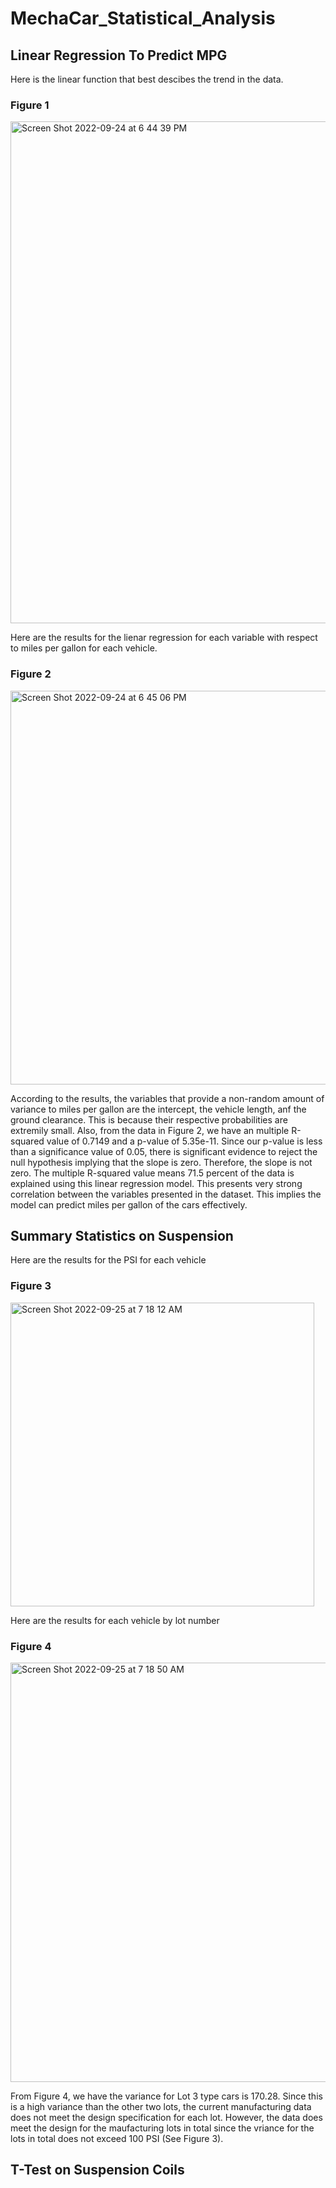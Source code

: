 # MechaCar_Statistical_Analysis

## Linear Regression To Predict MPG
Here is the linear function that best descibes the trend in the data. 

### Figure 1
<img width="803" alt="Screen Shot 2022-09-24 at 6 44 39 PM" src="https://user-images.githubusercontent.com/104328106/192123568-85cc7720-edd9-4a86-910d-f58ba8f5f679.png">


Here are the results for the lienar regression for each variable with respect to miles per gallon for each vehicle. 

### Figure 2

<img width="630" alt="Screen Shot 2022-09-24 at 6 45 06 PM" src="https://user-images.githubusercontent.com/104328106/192123574-5f138077-4b71-488f-972a-3efb3284dd7c.png">

According to the results, the variables that provide a non-random amount of variance to miles per gallon are the intercept, the vehicle length, anf the ground clearance. This is because their respective probabilities are extremily small. Also, from the data in Figure 2, we have an multiple R-squared value of 0.7149 and a p-value of 5.35e-11. Since our p-value is less than a significance value of 0.05, there is significant evidence to reject the null hypothesis implying that the slope is zero. Therefore, the slope is not zero. The multiple R-squared value means 71.5 percent of the data is explained using this linear regression model. This presents very strong correlation between the variables presented in the dataset. This implies the model can predict miles per gallon of the cars effectively. 


## Summary Statistics on Suspension
Here are the results for the PSI for each vehicle 

### Figure 3

<img width="486" alt="Screen Shot 2022-09-25 at 7 18 12 AM" src="https://user-images.githubusercontent.com/104328106/192145526-5a30992e-225e-4641-92d0-45d699e408cb.png">

Here are the results for each vehicle by lot number

### Figure 4

<img width="671" alt="Screen Shot 2022-09-25 at 7 18 50 AM" src="https://user-images.githubusercontent.com/104328106/192145566-8615d8c8-2930-4e9d-83cd-41531e0b207d.png">

From Figure 4, we have the variance for Lot 3 type cars is 170.28. Since this is a high variance than the other two lots, the current manufacturing data does not meet the design specification for each lot. However, the data does meet the design for the maufacturing lots in total since the vriance for the lots in total does not exceed 100 PSI (See Figure 3).

## T-Test on Suspension Coils


